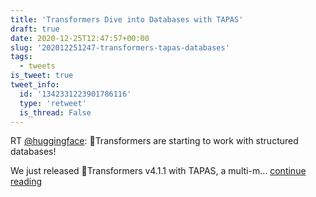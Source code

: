 ```yaml
---
title: 'Transformers Dive into Databases with TAPAS'
draft: true
date: 2020-12-25T12:47:57+00:00
slug: '202012251247-transformers-tapas-databases'
tags:
  - tweets
is_tweet: true
tweet_info:
  id: '1342331223901786116'
  type: 'retweet'
  is_thread: False
---
```




RT [@huggingface](https://x.com/huggingface): 🤗Transformers are starting to work with structured databases!

We just released 🤗Transformers v4.1.1 with TAPAS, a multi-m… [continue reading](https://x.com/sytelus/status/1342331223901786116)
